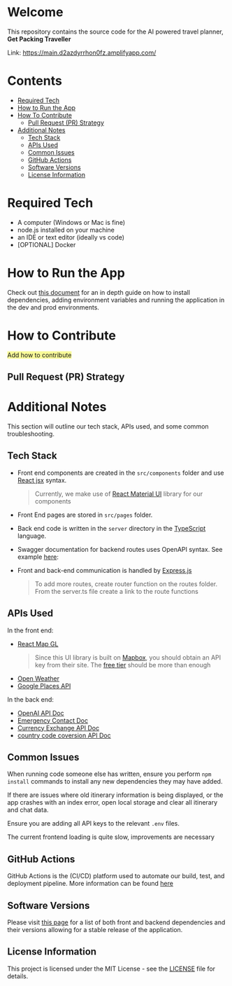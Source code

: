 # Welcome
This repository contains the source code for the AI powered travel 
planner, **Get Packing Traveller**

Link: https://main.d2azdyrrhon0fz.amplifyapp.com/
# Contents
- [Required Tech](#required-tech)
- [How to Run the App](#how-to-run-the-app)
- [How To Contribute](#how-to-contribute)
  - [Pull Request (PR) Strategy](#pull-request-pr-strategy)
- [Additional Notes](#additional-notes)
  - [Tech Stack](#tech-stack)
  - [APIs Used](#apis-used)
  - [Common Issues](#common-issues)
  - [GitHub Actions](#github-actions)
  - [Software Versions](#software-versions)
  - [License Information](#license-information)
# Required Tech
- A computer (Windows or Mac is fine)
- node.js installed on your machine
- an IDE or text editor (ideally vs code)
- [OPTIONAL] Docker
# How to Run the App 

Check out [this document](other-readmes/RUNNING_APP.md) for an in depth guide on how to install dependencies, adding environment variables and running the application in the dev and prod environments. 

# How to Contribute
<span style="background-color: #f8fa98">Add how to contribute</span>

## Pull Request (PR) Strategy




# Additional Notes 
This section will outline our tech stack, APIs used, and some common troubleshooting. 
## Tech Stack 
- Front end components are created in the `src/components` folder and use [React jsx](https://legacy.reactjs.org/docs/introducing-jsx.html) syntax. 
	> Currently, we make use of [React Material UI](https://mui.com/material-ui/getting-started/) library for our components
 - Front End pages are stored in `src/pages` folder.
- Back end code is written in the `server` directory in the [TypeScript](https://www.typescriptlang.org/) language.
- Swagger documentation for backend routes uses OpenAPI syntax. See example [here](other-readmes/EXAMPLE_SWAGGER_DOC.md):

- Front and back-end communication is handled by [Express.js](https://expressjs.com/)
  	>To add more routes, create router function on the routes folder. From the server.ts file create a link to the route functions
  
## APIs Used
In the front end: 
- [React Map GL](https://visgl.github.io/react-map-gl/)
	> Since this UI library is built on [Mapbox](https://www.mapbox.com/), you should obtain an API key from their site. The [free tier](https://www.mapbox.com/pricing) should be more than enough
- [Open Weather](https://openweathermap.org/api)
- [Google Places API](https://developers.google.com/maps/documentation/places/web-service/overview)

In the back end: 
- [OpenAI API Doc](https://openai.com/blog/openai-api)
- [Emergency Contact Doc](https://emergencynumberapi.com/)
- [Currency Exchange API Doc](https://github.com/fawazahmed0/currency-api)
- [country code coversion API Doc](https://restcountries.com/)

## Common Issues
When running code someone else has written, ensure you perform `npm install` commands to install any new dependencies they may have added.

If there are issues where old itinerary information is being displayed, or the app crashes with an index error, open local storage and clear all itinerary and chat data.

Ensure you are adding all API keys to the relevant `.env` files.

The current frontend loading is quite slow, improvements are necessary

## GitHub Actions
GitHub Actions is the (CI/CD) platform used to automate our build, test, and deployment pipeline. More information can be found [here](other-readmes/GITHUB_ACTIONS_INFO.md)

## Software Versions
Please visit [this page](other-readmes/SOFTWARE_VERSIONS.md) for a list of both front and backend dependencies and their versions allowing for a stable release of the application.

## License Information
This project is licensed under the MIT License - see the [LICENSE](LICENSE) file for details.